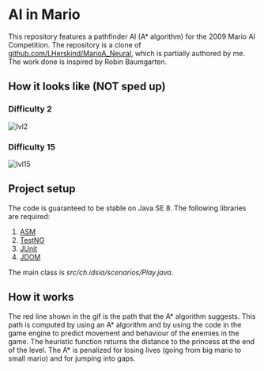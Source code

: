 # AI in Mario
This repository features a pathfinder AI (A* algorithm) for the 2009 Mario AI Competition. The repository is a clone of [github.com/LHerskind/MarioA_Neural](https://github.com/LHerskind/MarioA_Neural), which is partially authored by me.
The work done is inspired by Robin Baumgarten.

## How it looks like (NOT sped up)
### Difficulty 2
![lvl2](gifs/lvl2.gif)
### Difficulty 15
![lvl15](gifs/lvl15.gif)
## Project setup
The code is guaranteed to be stable on Java SE 8. 
The following libraries are required:
1. [ASM](https://mvnrepository.com/artifact/org.objectweb/asm/3.3.1)
2. [TestNG](https://mvnrepository.com/artifact/org.testng/testng/5.12.1)
3. [JUnit](https://mvnrepository.com/artifact/junit/junit/4.8.2)
4. [JDOM](https://mvnrepository.com/artifact/org.jdom/jdom/1.1)

The main class is *src/ch.idsia/scenarios/Play.java*.

## How it works
The red line shown in the gif is the path that the A* algorithm suggests. This path is computed by using an A* algorithm and by using the code in the game engine to predict movement and behaviour of the enemies in the game. The heuristic function returns the distance to the princess at the end of the level. The A* is penalized for losing lives (going from big mario to small mario) and for jumping into gaps. 
